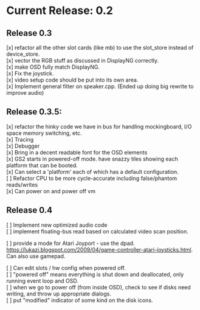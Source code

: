 
# Current Release: 0.2

## Release 0.3

[x] refactor all the other slot cards (like mb) to use the slot_store instead of device_store.  
[x] vector the RGB stuff as discussed in DisplayNG correctly.  
[x] make OSD fully match DisplayNG.  
[x] Fix the joystick.  
[x] video setup code should be put into its own area.  
[x] Implement general filter on speaker.cpp. (Ended up doing big rewrite to improve audio)  

## Release 0.3.5:

[x] refactor the hinky code we have in bus for handling mockingboard, I/O space memory switching, etc.  
[x] Tracing  
[x] Debugger  
[x] Bring in a decent readable font for the OSD elements  
[x] GS2 starts in powered-off mode. have snazzy tiles showing each platform that can be booted.  
[x] Can select a 'platform' each of which has a default configuration.  
[ ] Refactor CPU to be more cycle-accurate including false/phantom reads/writes  
[x] Can power on and power off vm  

## Release 0.4

[ ] Implement new optimized audio code  
[ ] implement floating-bus read based on calculated video scan position.  

[ ] provide a mode for Atari Joyport - use the dpad. https://lukazi.blogspot.com/2009/04/game-controller-atari-joysticks.html. Can also use gamepad.    

[ ] Can edit slots / hw config when powered off.  
[ ] "powered off" means everything is shut down and deallocated, only running event loop and OSD.  
[ ] when we go to power off (from inside OSD), check to see if disks need writing, and throw up appropriate dialogs.  
[ ] put "modified" indicator of some kind on the disk icons.  


